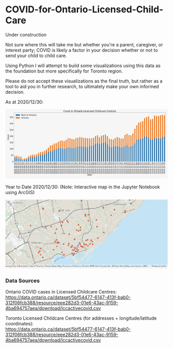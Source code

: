 # COVID-for-Ontario-Licensed-Child-Care

Under construction

Not sure where this will take me but whether you're a parent, caregiver, or interest party; COVID is likely a factor in your decision whether or not to send your child to child care.

Using Python I will attempt to build some visualizations using this data as the foundation but more specifically for Toronto region.

Please do not accept these visualizations as the final truth, but rather as a tool to aid you in further research, to ultimately make your own informed decision.

As at 2020/12/30:

![](barchart.jpeg?raw=true)

Year to Date 2020/12/30:
(Note: Interactive map in the Jupyter Notebook using ArcGIS)

![](map.jpeg?raw=true)

### Data Sources

Ontario COVID cases in Licensed Childcare Centres:<br>
https://data.ontario.ca/dataset/5bf54477-6147-413f-bab0-312f06fcb388/resource/eee282d3-01e6-43ac-9159-4ba694757aea/download/lccactivecovid.csv

Toronto Licensed Childcare Centres (for addresses + longitude/latitude coordinates):<br>
https://data.ontario.ca/dataset/5bf54477-6147-413f-bab0-312f06fcb388/resource/eee282d3-01e6-43ac-9159-4ba694757aea/download/lccactivecovid.csv

